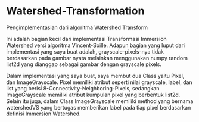 # Watershed-Transformation

Pengimplementasian dari algoritma Watershed Transform

Ini adalah bagian kecil dari implementasi Transformasi Immersion Watershed versi algoritma Vincent-Soille. Adapun bagian yang luput dari implementasi yang saya buat adalah, grayscale-pixels-nya tidak berdasarkan pada gambar nyata melainkan menggunakan numpy random list2d yang dianggap sebagai gambar dengan grayscale pixels.

Dalam implementasi yang saya buat, saya membut dua Class yaitu Pixel, dan ImageGrayscale. Pixel memiliki atribut seperti nilai grayscale, label, dan list yang berisi 8-Connectivity-Neighboring-Pixels, sedangkan ImageGrayscale memiliki atribut kumpulan pixel yang berbentuk list2d. Selain itu juga, dalam Class ImageGrayscale memiliki method yang bernama watershedVS yang bertugas memberikan label pada tiap pixel berdasarkan definisi Immersion Watershed.
